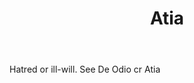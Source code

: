 ---
title: Atia
letter: A
permalink: "/definitions/bld-atia.html"
body: Hatred or ill-will. See De Odio cr Atia
published_at: '2018-07-07'
source: Black's Law Dictionary 2nd Ed (1910)
layout: post
---